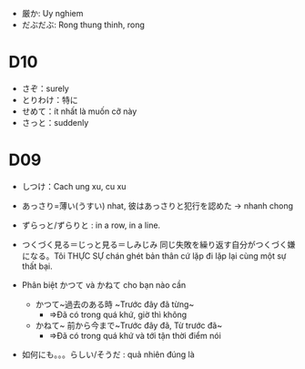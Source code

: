 - 厳か: Uy nghiem
- だぶだぶ: Rong thung thinh, rong


# D10
- さぞ：surely
- とりわけ：特に
- せめて：ít nhất là muốn cỡ này
- さっと：suddenly

# D09
- しつけ：Cach ung xu, cu xu
- あっさり=薄い(うすい) nhat, 彼はあっさりと犯行を認めた -> nhanh chong
- ずらっと/ずらりと : in a row, in a line.
- つくづく見る＝じっと見る＝しみじみ 同じ失敗を繰り返す自分がつくづく嫌になる。Tôi THỰC SỰ chán ghét bản thân cứ lặp đi lặp lại cùng một sự thất bại.
- Phân biệt かつて và かねて cho bạn nào cần
  -  かつて~過去のある時 ~Trước đây đã từng~ 
     -  =>Đã có trong quá khứ, giờ thì không

  * かねて~ 前から今まで~Trước đây đã, Từ trước đã~
    * =>Đã có trong quá khứ và tới tận thời điểm nói
- 如何にも。。。らしい/そうだ : quả nhiên đúng là